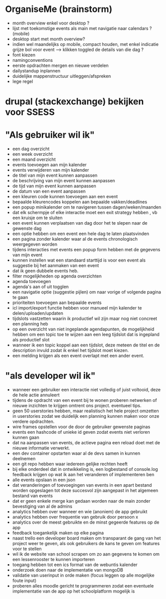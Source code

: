 # OrganiseMe (brainstorm)
- month overview enkel voor desktop ? 
- lijst met toekomstige events als main met navigatie naar calendars ? (mobile)
- desktop start met month overview? 
- indien wel maandelijks op mobile, compact houden, met enkel indicatie grijze bol voor event
--> klikken toggled de details van die dag ?
- font kiezen
- namingconventions
- eerste opdrachten mergen en nieuwe verdelen
- dailystandup inplannen
- duidelijke mappenstructuur uitleggen/afspreken
- lege regel

# drupal (stackexchange) bekijken voor SSESS


# "Als gebruiker wil ik"

- een dag overzicht
- een week overzicht
- een maand overzicht
- events toevoegen aan mijn kalender
- events verwijderen van mijn kalender
- de titel van mijn event kunnen aanpassen
- de beschrijving van mijn event kunnen aanpassen
- de tijd van mijn event kunnen aanpassen
- de datum van een event aanpassen
- een kleuren code kunnen toevoegen aan een event
- bepaalde kleurencodes koppelen aan bepaalde vakken/deadlines
- een popup minikalender om te navigeren tussen dagen/weken/maanden
- dat elk schermpje of elke interactie moet een exit strategy hebben , vb een kruisje om te sluiten
- een event kunnen verplaatsen van dag door het te slepen naar de gewenste dag
- een optie hebben om een event een hele dag te laten plaatsvinden
- een pagina zonder kalender waar al de events chronologisch weergegeven worden
- tijdens interacties met events een popup form hebben met de gegevens van mijn event
- kunnen instellen wat een standaard starttijd is voor een event als suggestie bij het aanmaken van een event
- dat ik geen dubbele events heb.
- filter mogelijkheden op agenda overzichten
- agenda toevoegen
- agenda's aan of uit togglen
- een navigatie optie (suggestie pijlen) om naar vorige of volgende pagina te gaan
- prioriteiten toevoegen aan bepaalde events
- icl import/export functie hebben voor manueel mijn kalender te delen/uploaden/updaten
- tijdslots vastzetten waarin ik productief wil zijn maar nog niet concreet een planning heb
- op een overzicht van niet ingeplande agendapunten,
  de mogelijkheid hebben om een topic toe te wijzen aan een leeg tijdslot dat is ingepland als productief slot
- wanneer ik een topic koppel aan een tijdslot, deze meteen de titel en de description invuld zodat ik enkel het tijdslot moet kiezen.
- een melding krijgen als een event overlapt met een ander event.

# "als developer wil ik"

- wanneer een gebruiker een interactie niet volledig of juist voltooid, deze de hele actie annuleert
- tijdens de opdracht van een event bij te wonen proberen netwerken of nieuwe inzichten te krijgen omtrent ons project. eventueel tips.
- geen 50 userstories hebben, maar realistisch het hele project omzetten in userstories zodat we duidelijk een planning kunnen maken voor onze verdere
  opdrachten.
- wire frames opstellen voor de door de gebruiker gewenste paginas
- events een hashcode of unieke id geven zodat events niet verloren kunnen gaan
- dat na aanpassen van events, de actieve pagina een reload doet met de nieuwe informatie verwerkt.
- een dev container opstarten waar al de devs samen in kunnen deelnemen
- een git repo hebben waar iedereen gelijke rechten heeft
- bij elke onderdeel dat in ontwikkeling is, een logbestand of console.log feedback krijgen op wat ik aan het veranderen of implementeren ben
- alle events opslaan in een json
- dat veranderingen of toevoegingen van events in een apart bestand worden opgeslagen tot deze succesvol zijn aangepast in het algemeen bestand van events
- dat er geen enkele merge kan gedaan worden naar de main zonder bevestiging van al de admins
- analytics hebben over wanneer en wie (anoniem) de app gebruikt
- analytics hebben over frequentie van gebruik door persoon x
- analytics over de meest gebruikte en de minst gegeerde features op de app
- feedback toegankelijk maken op elke pagina
- naast trello een developer board maken om transparant de gang van het project weer te geven,
  als ook gebruikers de kans te geven om features voor te stellen
- wil ik de website van school scrapen om zo aan gegevens te komen om een lessenrooster te kunnen importeren
- toegang hebben tot een ics format van de webuntis kalender
- onderzoek doen naar de implementatie van mongoDB
- validatie van userinput in orde maken (focus leggen op alle mogelijke foute input)
- proberen alles moodle gericht te programmeren zodat een eventuele implementatie van de app op het schoolplatform mogelijk is

